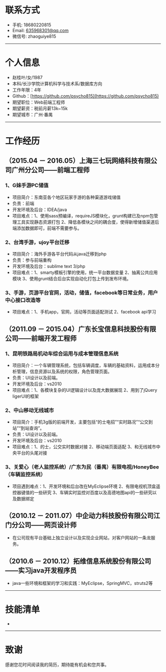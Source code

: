 # 联系方式
- 手机: 18680220815
-  Email: 635968301@qq.com 
- 微信号: zhaoguiye815

***
# 个人信息
- 赵桂叶/女/1987
- 本科/长沙学院计算机科学与技术系/数据库方向
- 工作年限：4年
- Github：[https://github.com/psycho815](https://github.com/psycho815)
- 期望职位：Web前端工程师
- 期望薪资：税前月薪13k~15k
- 期望城市：广州·番禺

***
# 工作经历
## （2015.04 － 2016.05）上海三七玩网络科技有限公司广州分公司——前端工程师 
### 1、G妹手游PC储值
- 项目简介：东南亚各个地区玩家手游的各种渠道游戏储值
- 负责：前端 
- 开发环境及后台：IDEA/java
- 项目难点：1、使用sass预编译，requireJS模块化，grunt构建已及npm包管理工具实现静态资源打包  2、降低各模块之间的耦合度，使得新增储值渠道后端添加数据即可，前端不需要参与。

### 2、台湾手游，ujoy平台迁移
- 项目简介：海外手游各平台代码从java迁移到php
- 负责：参与前端重构
- 开发环境及后台：sublime text 3/php
- 项目难点：1、smarty模板引擎的使用，统一平台数据变量 2、抽离公共应用模块 3、使用grunt结合后台实现自动化打包上传到发布环境。

### 3、手游，页游平台官网，活动，储值，facebook等日常业务，用户中心接口改造等
- 项目难点：1、手机app，官网，活动等页面适配测试  2、facebook api学习 

## （2011.09 － 2015.04）广东长宝信息科技股份有限公司——前端开发工程师
### 1、昆明铁路局机动车综合运用与成本管理信息系统
- 项目简介：一个车辆管理系统，包括车辆调度，车辆的基础资料，运用成本分析管理，信息资源以及系统的权限，角色管理页面。
- 负责：UI设计以及前端。
- 开发环境及后台：vs2010
- 项目难点：1、各模块复杂的UI逻辑设计以及庞大数据展现 2、用到了jQuery ligerUI的框架

### 2、中山移动无线城市
- 项目简介：手机3g版的前端开发，主要包括“的士电招”“实时路况”“公交到站”“到站查询”。
- 负责：UI设计以及前端。
- 开发环境及后台：vs2010
- 项目难点：1、的士，公交实时数据对接  2、移动端页面适配 3、和无线城市中央平台的头尾对接

### 3、关爱心（老人监控系统）/广东为民（番禺）有限电视/HoneyBee（车辆监控系统）
- 项目遇到难点：1、开发环境和后台改在MyEclipse环境 2、有限电视机顶盒遥控器键值的一些研究 3、车辆实时监控对百度以及高德地图api的一些研究以及数据绑定

## （2010.12 － 2011.07）中企动力科技股份有限公司江门分公司——网页设计师
- 在公司现有平台基础上独立设计以及实现企业网站，对客户网站的一条龙服务。

## （2010.6 － 2010.12）拓维信息系统股份有限公司——实习java开发程序员
- java一些环境和框架的学习和实践：MyEclipse，SpringMVC，struts2等

***
# 技能清单
-

***
# 致谢
感谢您花时间阅读我的简历，期待能有机会和您共事。

